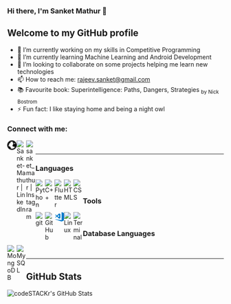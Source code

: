 ### Hi there, I'm Sanket Mathur 👋
## Welcome to my GitHub profile

<!-- Basic Introduction -->
- 🔭 I’m currently working on my skills in Competitive Programming
- 🌱 I’m currently learning Machine Learning and Android Development 
- 👯 I’m looking to collaborate on some projects helping me learn new technologies
- 📫 How to reach me: rajeev.sanket@gmail.com
- 📚 Favourite book: Superintelligence: Paths, Dangers, Strategies <sub>by Nick Bostrom</sub>
- ⚡ Fun fact: I like staying home and being a night owl

<!-- Accounts and links -->
### Connect with me:
[<img align="left" alt="learningprogrammer.tech" width="22px" src="https://raw.githubusercontent.com/iconic/open-iconic/master/svg/globe.svg" />](https://learningprogrammer.tech/)
[<img align="left" alt="Sanket-Mathur | LinkedIn" width="22px" src="https://cdn.jsdelivr.net/npm/simple-icons@v3/icons/linkedin.svg" />](https://www.linkedin.com/in/sanket-mathur-399ba718a/)
[<img align="left" alt="sanket_mathur | Instagram" width="22px" src="https://cdn.jsdelivr.net/npm/simple-icons@v3/icons/instagram.svg" />](https://www.instagram.com/sanket_mathur/)
<br>

--- 

<!--Languages and Tools-->
### Languages
<img align="left" alt="Python" width="22px" src="https://cdn.iconscout.com/icon/free/png-64/python-2-226051.png">
<img align="left" alt="C++" width="22px" src="https://cdn.iconscout.com/icon/free/png-64/c-4-226082.png">
<img align="left" alt="Flutter" width="22px" src="https://cdn.iconscout.com/icon/free/png-64/flutter-2038877-1720090.png">
<img align="left" alt="HTML" width="22px" src="https://cdn.iconscout.com/icon/free/png-64/html-2752158-2284975.png">
<img align="left" alt="CSS" width="22px" src="https://cdn.iconscout.com/icon/free/png-64/css-131-722685.png">
<br>

### Tools
<img align="left" alt="git" width="22px" src="https://cdn.iconscout.com/icon/free/png-64/git-13-569377.png">
<img align="left" alt="GitHub" width="22px" src="https://cdn.iconscout.com/icon/free/png-64/github-169-1174970.png">
<img align="left" alt="VSCode" width="22px" src="https://raw.githubusercontent.com/github/explore/80688e429a7d4ef2fca1e82350fe8e3517d3494d/topics/visual-studio-code/visual-studio-code.png">
<img align="left" alt="Linux" width="22px" src="https://cdn.iconscout.com/icon/free/png-64/linux-17-570099.png">
<img align="left" alt="Terminal" width="22px" src="https://cdn.iconscout.com/icon/premium/png-64-thumb/terminal-2229455-1858303.png">
<br>

### Database Languages
<img align="left" alt="MongoDB" width="22px" src="https://cdn.iconscout.com/icon/free/png-64/mongodb-4-1175139.png">
<img align="left" alt="MySQL" width="22px" src="https://cdn.iconscout.com/icon/free/png-64/mysql-21-1174941.png">
<br>

---

<!--GitHub Stats-->
## GitHub Stats

<img align="left" alt="codeSTACKr's GitHub Stats" src="https://github-readme-stats.codestackr.vercel.app/api?username=Sanket-Mathur&show_icons=true&hide_border=true">